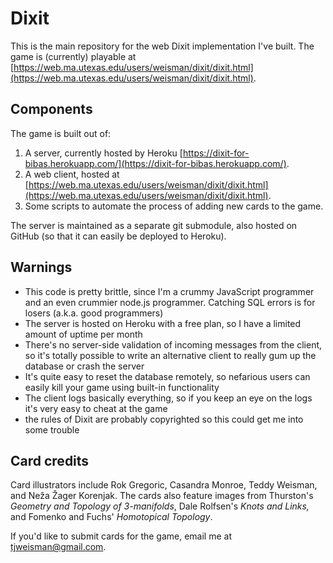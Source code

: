 Dixit
======

This is the main repository for the web Dixit implementation I've built. The game is (currently) playable at [https://web.ma.utexas.edu/users/weisman/dixit/dixit.html](https://web.ma.utexas.edu/users/weisman/dixit/dixit.html).

## Components

The game is built out of:

1. A server, currently hosted by Heroku [https://dixit-for-bibas.herokuapp.com/](https://dixit-for-bibas.herokuapp.com/).
2. A web client, hosted at [https://web.ma.utexas.edu/users/weisman/dixit/dixit.html](https://web.ma.utexas.edu/users/weisman/dixit/dixit.html).
3. Some scripts to automate the process of adding new cards to the game.

The server is maintained as a separate git submodule, also hosted on GitHub (so that it can easily be deployed to Heroku).

## Warnings

- This code is pretty brittle, since I'm a crummy JavaScript programmer and an even crummier node.js programmer. Catching SQL errors is for losers (a.k.a. good programmers)
- The server is hosted on Heroku with a free plan, so I have a limited amount of uptime per month
- There's no server-side validation of incoming messages from the client, so it's totally possible to write an alternative client to really gum up the database or crash the server
- It's quite easy to reset the database remotely, so nefarious users can easily kill your game using built-in functionality
- The client logs basically everything, so if you keep an eye on the logs it's very easy to cheat at the game
- the rules of Dixit are probably copyrighted so this could get me into some trouble

## Card credits

Card illustrators include Rok Gregoric, Casandra Monroe, Teddy Weisman, and Neža Žager Korenjak. The cards also feature images from Thurston's *Geometry and Topology of 3-manifolds*, Dale Rolfsen's *Knots and Links,* and Fomenko and Fuchs' *Homotopical Topology*.

If you'd like to submit cards for the game, email me at [tjweisman@gmail.com](mailto:tjweisman@gmail.com).